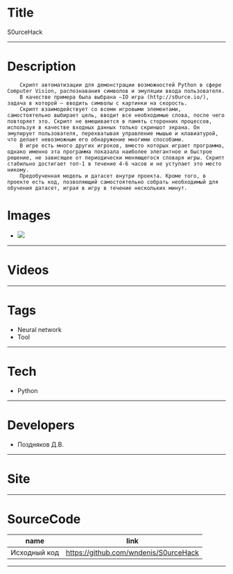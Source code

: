 # Title
S0urceHack

---

# Description

        Скрипт автоматизации для демонстрации возможностей Python в сфере Computer Vision, распознавания символов и эмуляции ввода пользователя.
        В качестве примера была выбрана –IO игра (http://s0urce.io/), задача в которой – вводить символы с картинки на скорость.
        Скрипт взаимодействует со всеми игровыми элементами, самостоятельно выбирает цель, вводит все необходимые слова, после чего повторяет это. Скрипт не вмешивается в память сторонних процессов, используя в качестве входных данных только скриншот экрана. Он эмулирует пользователя, перехватывая управление мышью и клавиатурой, что делает невозможным его обнаружение многими способами.
        В игре есть много других игроков, вместо которых играет программа, однако именно эта программа показала наиболее элегантное и быстрое решение, не зависящее от периодически меняющегося словаря игры. Скрипт стабильно достигает топ-1 в течение 4-6 часов и не уступает это место никому.
        Предобученная модель и датасет внутри проекта. Кроме того, в проекте есть код, позволяющий самостоятельно собрать необходимый для обучения датасет, играя в игру в течение нескольких минут.
# Images
* ![](https://files.rtuitlab.ru/landing_src/sourcehack/1.png)
---

# Videos
---

# Tags
* Neural network
* Tool
---
# Tech
* Python

---
# Developers
* Поздняков Д.В.
---
# Site
---
# SourceCode
| name                         | link                                      |
| ---------------------------- | ----------------------------------------- |
|Исходный код                 |https://github.com/wndenis/S0urceHack    |
---
